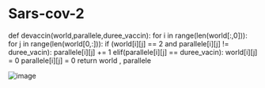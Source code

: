 # Sars-cov-2

def devaccin(world,parallele,duree_vaccin):
    for i in range(len(world[:,0])):
        for j in range(len(world[0,:])):
            if (world[i][j] == 2 and parallele[i][j] != duree_vacin):
                parallele[i][j] += 1
            elif(parallele[i][j] == duree_vacin):
                world[i][j] = 0
                parallele[i][j] = 0
    return world , parallele
      
![image](https://github.com/are-dynamic-2024-g3/Sars-cov-2/assets/160217069/ceac0791-2a66-4421-aaee-5b1bcfb21608)
